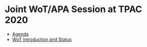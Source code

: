 # Joint WoT/APA Session at TPAC 2020

* [Agenda](https://github.com/w3c/wot/issues/938)
* [WoT Introduction and Status](https://github.com/w3c/wot-marketing/blob/master/presentations/2020-10-WoT-Intro.pptx)
